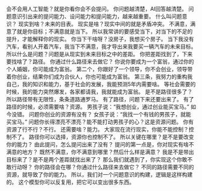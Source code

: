 会不会用人工智能？就是你看你会不会提问。
你问题越清楚，AI回答越清楚。
问题意识引出来的提问能力、设问能力和提问能力，越来越重要。
什么叫问题意识？
现实到啥？未来的目表。
现实是啥？现实中间的就是矛盾冲突。
不满意，满意了就是你目标；不满意就是当下。
所以我常讲的要感受当下，对当下的不足的提升，才能解释你的现实。
你当下干啥呀？没房子，我想买个房子。
当下我没有汽车，看别人开着汽车，我当下不满意，我才导出来我要买一辆汽车的未来目标。
所以什么是问题？问题是从现实到未来目标之中的差距。
你把差距找到了，下来要找啥了？路径。
你通过什么路径来去做它？
你说你要成为一个富翁，通过你的个人婚姻，你可能成为富翁。
第二个，你跟好了一个领导，你不会创业，领导带着你创业，结果你们成为合伙人，你也可能成为富翁。
第三条，我努力的重构我自己，我的知识和能力，基于社会的发展，我能预测5年内需要啥。
等社会需要的时候，我的能力突然爆发，各家都请我，我就能成为富翁。
是不是路径很多了？所以路径带有无限性，条条道路通罗马。
有了路径，问题下来还要出来了。
有了路径的时候，必须需要啥？资源。
男孩子说：“我想创业，通过创业能买宝马。”
如今没错。
问题你创业的资源有没有？
女孩子说：“我找一个有钱的男孩子，就能买宝马。”
问题你长得漂亮不漂亮？能不能打动男孩子的心？这是资源问题。
你有资源了行不行？不行。
还需要啥？能力。
大家现在流行现实，你能不能控制？控制不了。
路径你可以选择，资源你也控制不了。
所以关键在哪里？是不是要改变你的能力？
由此提问，怎么提问出来了没有？
提问的第一点是，你对现实有啥不满意的地方？
既然不满意，你不满意到哪里？然后什么样是满意？
我是不是带出目标来了？是不是两个差距就找出来了？
那么我们就遇到了，你实现这个你敢不敢行动呀？
你的路径会在哪？你通过什么路径来去做它？
不同的路径需要不同的资源，就导致了你的能力。
所以，我们对一个问题意识的构建，逻辑是这样构建的。
这个模型你可以反复用，把它可以变出很多东西。